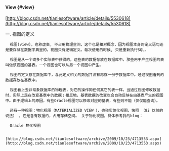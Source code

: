 #### View {#view}

[http://blog.csdn.net/tianlesoftware/article/details/5530618](http://blog.csdn.net/tianlesoftware/article/details/5530618)

一. 视图的定义

      视图(view)，也称虚表, 不占用物理空间，这个也是相对概念，因为视图本身的定义语句还是要存储在数据字典里的。视图只有逻辑定义。每次使用的时候, 只是重新执行SQL.

      视图是从一个或多个实际表中获得的，这些表的数据存放在数据库中。那些用于产生视图的表叫做该视图的基表。一个视图也可以从另一个视图中产生。

      视图的定义存在数据库中，与此定义相关的数据并没有再存一份于数据库中。通过视图看到的数据存放在基表中。

      视图看上去非常象数据库的物理表，对它的操作同任何其它的表一样。当通过视图修改数据时，实际上是在改变基表中的数据；相反地，基表数据的改变也会自动反映在由基表产生的视图中。由于逻辑上的原因，有些Oracle视图可以修改对应的基表，有些则不能（仅仅能查询）。

      还有一种视图：物化视图（MATERIALIZED VIEW ），也称实体化视图，快照 （8i 以前的说法） ，它是含有数据的，占用存储空间。 关于物化视图，具体参考我的blog：

      Oracle 物化视图

      [http://blog.csdn.net/tianlesoftware/archive/2009/10/23/4713553.aspx](http://blog.csdn.net/tianlesoftware/archive/2009/10/23/4713553.aspx)